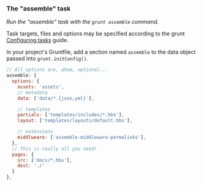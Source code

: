 ### The "assemble" task
_Run the "assemble" task with the `grunt assemble` command._

Task targets, files and options may be specified according to the grunt [Configuring tasks](http://gruntjs.com/configuring-tasks) guide.

In your project's Gruntfile, add a section named `assemble` to the data object passed into `grunt.initConfig()`.

```js
// All options are, ahem, optional...
assemble: {
  options: {
    assets: 'assets',
    // metadata
    data: ['data/*.{json,yml}'],

    // templates
    partials: ['templates/includes/*.hbs'],
    layout: ['templates/layouts/default.hbs'],

    // extensions
    middlweare: ['assemble-middleware-permalinks'],
  },
  // This is really all you need!
  pages: {
    src: ['docs/*.hbs'],
    dest: './'
  }
},
```

[grunt]: http://gruntjs.com/
[Getting Started]: https://github.com/gruntjs/grunt/blob/devel/docs/getting_started.md
[package.json]: https://npmjs.org/doc/json.html
